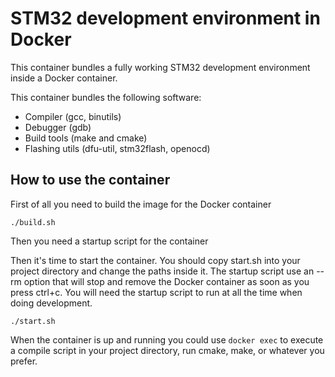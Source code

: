 STM32 development environment in Docker
=======================================

This container bundles a fully working STM32 development environment inside a Docker container.

<!--
Read more about why this is a good idea in my article about [STM32 development with Docker](https://chille.se/articles/stm32-docker).
-->

This container bundles the following software:
 * Compiler (gcc, binutils)
 * Debugger (gdb)
 * Build tools (make and cmake)
 * Flashing utils (dfu-util, stm32flash, openocd)


How to use the container
------------------------

First of all you need to build the image for the Docker container

```./build.sh```

Then you need a startup script for the container

Then it's time to start the container. You should copy start.sh into your project directory and change the paths inside it. The startup script use an --rm option that will stop and remove the Docker container as soon as you press ctrl+c. You will need the startup script to run at all the time when doing development.

```./start.sh```

When the container is up and running you could use ```docker exec``` to execute a compile script in your project directory, run cmake, make, or whatever you prefer.